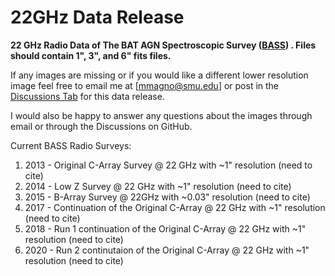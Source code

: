# 22GHz Data Release 
**22 GHz Radio Data of The BAT AGN Spectroscopic Survey ([BASS](https://www.bass-survey.com/)) . Files should contain 1", 3", and 6" fits files.**

If any images are missing or if you would like a different lower resolution image feel free to email me at [mmagno@smu.edu] or post in the [Discussions Tab](https://github.com/maconmagno/22GHz/discussions) for this data release. 

I would also be happy to answer any questions about the images through email or through the Discussions on GitHub. 

Current BASS Radio Surveys: 
  1. 2013 - Original C-Array Survey @ 22 GHz with ~1" resolution                    (need to cite)
  2. 2014 - Low Z Survey @ 22 GHz with ~1" resolution                               (need to cite)
  3. 2015 - B-Array Survey @ 22GHz with ~0.03" resolution                           (need to cite)
  4. 2017 - Continuation of the Original C-Array @ 22 GHz with ~1" resolution       (need to cite)
  5. 2018 - Run 1 continuation of the Original C-Array @ 22 GHz with ~1" resolution (need to cite)
  6. 2020 - Run 2 continutaion of the Original C-Array @ 22 GHz with ~1" resolution (need to cite)
